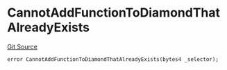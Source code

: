# CannotAddFunctionToDiamondThatAlreadyExists
[Git Source](https://github.com/thrackle-io/forte-rules-engine/blob/a5f86c82f92d74cf46bb4f0f59e066361ee97617/src/client/token/handler/diamond/HandlerDiamondLib.sol)


```solidity
error CannotAddFunctionToDiamondThatAlreadyExists(bytes4 _selector);
```

